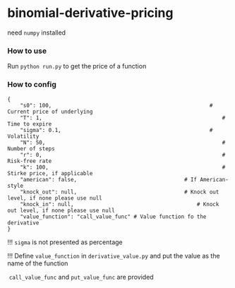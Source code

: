 # binomial-derivative-pricing

need `numpy` installed

### How to use

Run `python run.py` to get the price of a function

### How to config

```
{
    "s0": 100,													# Current price of underlying
    "T": 1,															# Time to expire
    "sigma": 0.1,												# Volatility
    "N": 50,														# Number of steps
    "r": 0,															# Risk-free rate
    "k": 100,														# Stirke price, if applicable
    "american": false,									# If American-style
    "knock_out": null,									# Knock out level, if none please use null
    "knock_in": null,										# Knock out level, if none please use null
    "value_function": "call_value_func"	# Value function fo the derivative
}
```



!!! `sigma` is not presented as percentage

!!! Define `value_function` in `derivative_value.py` and put the value as the name of the function

​	`call_value_func` and `put_value_func` are provided
